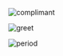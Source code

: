 ![complimant](https://user-images.githubusercontent.com/64541739/159488449-266c2cb1-f485-48dc-bc5b-6796a827e1a3.png)

![greet](https://user-images.githubusercontent.com/64541739/159488455-2ed313c3-517d-4bc8-8f91-e6dec5d01e9f.png)

![period](https://user-images.githubusercontent.com/64541739/159488460-3aab573d-962a-4d23-9a6c-c20a7ae57129.png)

